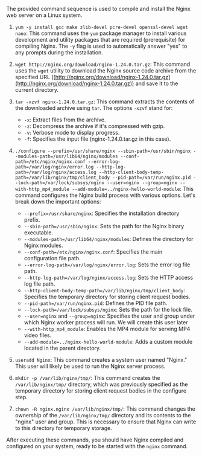The provided command sequence is used to compile and install the Nginx web server on a Linux system. 
 
1. `yum -y install gcc make zlib-devel pcre-devel openssl-devel wget nano`: This command uses the `yum` package manager to install various development and utility packages that are required (prerequisite) for compiling Nginx. The `-y` flag is used to automatically answer "yes" to any prompts during the installation.

2. `wget http://nginx.org/download/nginx-1.24.0.tar.gz`: This command uses the `wget` utility to download the Nginx source code archive from the specified URL ([http://nginx.org/download/nginx-1.24.0.tar.gz](http://nginx.org/download/nginx-1.24.0.tar.gz)) and save it to the current directory.

3. `tar -xzvf nginx-1.24.0.tar.gz`: This command extracts the contents of the downloaded archive using `tar`. The options `-xzvf` stand for:
   - `-x`: Extract files from the archive.
   - `-z`: Decompress the archive if it's compressed with gzip.
   - `-v`: Verbose mode to display progress.
   - `-f`: Specifies the input file (nginx-1.24.0.tar.gz in this case).

4. `./configure --prefix=/usr/share/nginx --sbin-path=/usr/sbin/nginx --modules-path=/usr/lib64/nginx/modules --conf-path=/etc/nginx/nginx.conf --error-log-path=/var/log/nginx/error.log --http-log-path=/var/log/nginx/access.log --http-client-body-temp-path=/var/lib/nginx/tmp/client_body --pid-path=/var/run/nginx.pid --lock-path=/var/lock/subsys/nginx --user=nginx --group=nginx --with-http_mp4_module --add-module=../nginx-hello-world-module`: This command configures the Nginx build process with various options. Let's break down the important options:
   - `--prefix=/usr/share/nginx`: Specifies the installation directory prefix.
   - `--sbin-path=/usr/sbin/nginx`: Sets the path for the Nginx binary executable.
   - `--modules-path=/usr/lib64/nginx/modules`: Defines the directory for Nginx modules.
   - `--conf-path=/etc/nginx/nginx.conf`: Specifies the main configuration file path.
   - `--error-log-path=/var/log/nginx/error.log`: Sets the error log file path.
   - `--http-log-path=/var/log/nginx/access.log`: Sets the HTTP access log file path.
   - `--http-client-body-temp-path=/var/lib/nginx/tmp/client_body`: Specifies the temporary directory for storing client request bodies.
   - `--pid-path=/var/run/nginx.pid`: Defines the PID file path.
   - `--lock-path=/var/lock/subsys/nginx`: Sets the path for the lock file.
   - `--user=nginx` and `--group=nginx`: Specifies the user and group under which Nginx worker process will run. We will create this user later
   - `--with-http_mp4_module`: Enables the MP4 module for serving MP4 video files.
   - `--add-module=../nginx-hello-world-module`: Adds a custom module located in the parent directory.

5. `useradd Nginx`: This command creates a system user named "Nginx." This user will likely be used to run the Nginx server process.

6. `mkdir -p /var/lib/nginx/tmp/`: This command creates the `/var/lib/nginx/tmp/` directory, which was previously specified as the temporary directory for storing client request bodies in the configure step.

7. `chown -R nginx.nginx /var/lib/nginx/tmp/`: This command changes the ownership of the `/var/lib/nginx/tmp/` directory and its contents to the "nginx" user and group. This is necessary to ensure that Nginx can write to this directory for temporary storage.

After executing these commands, you should have Nginx compiled and configured on your system, ready to be started with the `nginx` command.
